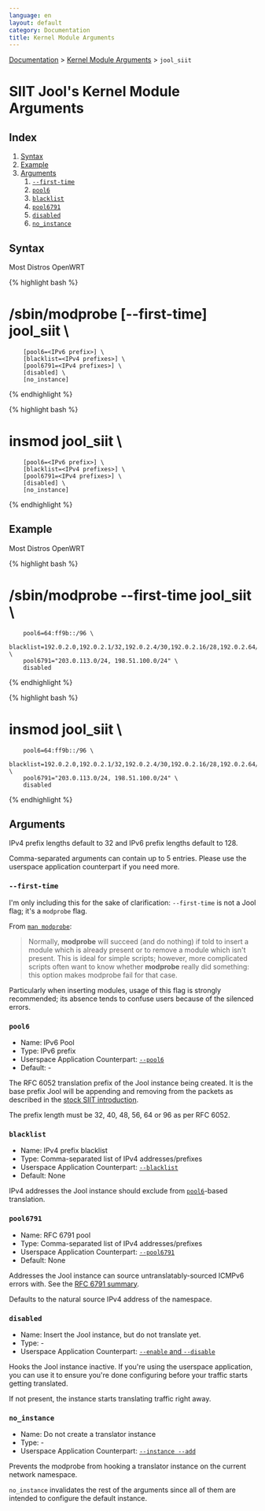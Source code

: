 ```yaml
---
language: en
layout: default
category: Documentation
title: Kernel Module Arguments
---
```


[Documentation](documentation.html) > [Kernel Module Arguments](documentation.html#kernel-module-arguments) > `jool_siit`

# SIIT Jool's Kernel Module Arguments

## Index

1. [Syntax](#syntax)
2. [Example](#example)
3. [Arguments](#arguments)
	1. [`--first-time`](#--first-time)
	1. [`pool6`](#pool6)
	2. [`blacklist`](#blacklist)
	3. [`pool6791`](#pool6791)
	4. [`disabled`](#disabled)
	5. [`no_instance`](#noinstance)

## Syntax

<div class="distro-menu">
	<span class="distro-selector" onclick="showDistro(this);">Most Distros</span>
	<span class="distro-selector" onclick="showDistro(this);">OpenWRT</span>
</div>

<!-- Most Distros -->
{% highlight bash %}
# /sbin/modprobe [--first-time] jool_siit \
		[pool6=<IPv6 prefix>] \
		[blacklist=<IPv4 prefixes>] \
		[pool6791=<IPv4 prefixes>] \
		[disabled] \
		[no_instance]
{% endhighlight %}

<!-- OpenWRT -->
{% highlight bash %}
# insmod jool_siit \
		[pool6=<IPv6 prefix>] \
		[blacklist=<IPv4 prefixes>] \
		[pool6791=<IPv4 prefixes>] \
		[disabled] \
		[no_instance]
{% endhighlight %}

## Example

<div class="distro-menu">
	<span class="distro-selector" onclick="showDistro(this);">Most Distros</span>
	<span class="distro-selector" onclick="showDistro(this);">OpenWRT</span>
</div>

<!-- Most Distros -->
{% highlight bash %}
# /sbin/modprobe --first-time jool_siit \
		pool6=64:ff9b::/96 \
		blacklist=192.0.2.0,192.0.2.1/32,192.0.2.4/30,192.0.2.16/28,192.0.2.64/26 \
		pool6791="203.0.113.0/24, 198.51.100.0/24" \
		disabled
{% endhighlight %}

<!-- OpenWRT -->
{% highlight bash %}
# insmod jool_siit \
		pool6=64:ff9b::/96 \
		blacklist=192.0.2.0,192.0.2.1/32,192.0.2.4/30,192.0.2.16/28,192.0.2.64/26 \
		pool6791="203.0.113.0/24, 198.51.100.0/24" \
		disabled
{% endhighlight %}

## Arguments

IPv4 prefix lengths default to 32 and IPv6 prefix lengths default to 128.

Comma-separated arguments can contain up to 5 entries. Please use the userspace application counterpart if you need more.

### `--first-time`

I'm only including this for the sake of clarification: `--first-time` is not a Jool flag; it's a `modprobe` flag.

From [`man modprobe`](https://linux.die.net/man/8/modprobe):

> Normally, **modprobe** will succeed (and do nothing) if told to insert a module which is already present or to remove a module which isn't present. This is ideal for simple scripts; however, more complicated scripts often want to know whether **modprobe** really did something: this option makes modprobe fail for that case.

Particularly when inserting modules, usage of this flag is strongly recommended; its absence tends to confuse users because of the silenced errors.

### `pool6`

- Name: IPv6 Pool
- Type: IPv6 prefix
- Userspace Application Counterpart: [`--pool6`](usr-flags-pool6.html)
- Default: -

The RFC 6052 translation prefix of the Jool instance being created. It is the base prefix Jool will be appending and removing from the packets as described in the [stock SIIT introduction](intro-xlat.html#siit-traditional).

The prefix length must be 32, 40, 48, 56, 64 or 96 as per RFC 6052.

### `blacklist`

- Name: IPv4 prefix blacklist
- Type: Comma-separated list of IPv4 addresses/prefixes
- Userspace Application Counterpart: [`--blacklist`](usr-flags-blacklist.html)
- Default: None

IPv4 addresses the Jool instance should exclude from [`pool6`](#pool6)-based translation.

### `pool6791`

- Name: RFC 6791 pool
- Type: Comma-separated list of IPv4 addresses/prefixes
- Userspace Application Counterpart: [`--pool6791`](usr-flags-pool6791.html)
- Default: None

Addresses the Jool instance can source untranslatably-sourced ICMPv6 errors with. See the [RFC 6791 summary](pool6791.html).

Defaults to the natural source IPv4 address of the namespace.

### `disabled`

- Name: Insert the Jool instance, but do not translate yet.
- Type: -
- Userspace Application Counterpart: [`--enable` and `--disable`](usr-flags-global.html#--enable---disable)

Hooks the Jool instance inactive. If you're using the userspace application, you can use it to ensure you're done configuring before your traffic starts getting translated.

If not present, the instance starts translating traffic right away.

### `no_instance`

- Name: Do not create a translator instance
- Type: -
- Userspace Application Counterpart: [`--instance --add`](usr-flags-instance.html)

Prevents the modprobe from hooking a translator instance on the current network namespace.

`no_instance` invalidates the rest of the arguments since all of them are intended to configure the default instance.


